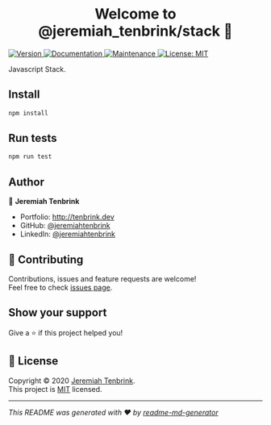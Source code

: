 <h1 align="center">Welcome to @jeremiah_tenbrink/stack 👋</h1>
<p>
  <a href="https://www.npmjs.com/package/@jeremiah_tenbrink/stack" target="_blank">
    <img alt="Version" src="https://img.shields.io/npm/v/@jeremiah_tenbrink/stack.svg">
  </a>
  <a href="&#34;https://jeremiahtenbrink.github.io/queue&#34;" target="_blank">
    <img alt="Documentation" src="https://img.shields.io/badge/documentation-yes-brightgreen.svg" />
  </a>
  <a href="https://github.com/jeremiahtenbrink/stack/graphs/commit-activity" target="_blank">
    <img alt="Maintenance" src="https://img.shields.io/badge/Maintained%3F-yes-green.svg" />
  </a>
  <a href="https://github.com/jeremiahtenbrink/stack/blob/master/LICENSE" target="_blank">
    <img alt="License: MIT" src="https://img.shields.io/github/license/jeremiahtenbrink/@jeremiah_tenbrink/stack" />
  </a>


</p>


Javascript Stack.

## Install

```sh
npm install
```

## Run tests

```sh
npm run test
```

## Author

👤 **Jeremiah Tenbrink**

* Portfolio: http://tenbrink.dev
* GitHub: [@jeremiahtenbrink](https://github.com/jeremiahtenbrink)
* LinkedIn: [@jeremiahtenbrink](https://linkedin.com/in/jeremiahtenbrink)

## 🤝 Contributing

Contributions, issues and feature requests are welcome!<br />Feel free to check [issues page](https://github.com/jeremiahtenbrink/stack/issues). 

## Show your support

Give a ⭐️ if this project helped you!

## 📝 License

Copyright © 2020 [Jeremiah Tenbrink](https://github.com/jeremiahtenbrink).<br />
This project is [MIT](https://github.com/jeremiahtenbrink/stack/blob/master/LICENSE) licensed.

***
_This README was generated with ❤️ by [readme-md-generator](https://github.com/kefranabg/readme-md-generator)_